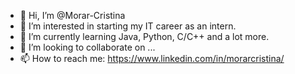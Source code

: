 - 👋 Hi, I’m @Morar-Cristina
- 👀 I’m interested in starting my IT career as an intern.
- 🌱 I’m currently learning Java, Python, C/C++ and a lot more.
- 💞️ I’m looking to collaborate on ...
- 📫 How to reach me: https://www.linkedin.com/in/morarcristina/

<!---
Morar-Cristina/Morar-Cristina is a ✨ special ✨ repository because its `README.md` (this file) appears on your GitHub profile.
You can click the Preview link to take a look at your changes.
--->
